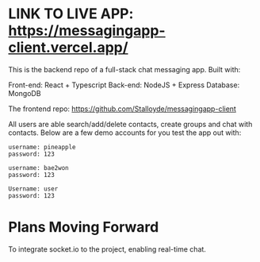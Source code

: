 # LINK TO LIVE APP: https://messagingapp-client.vercel.app/

This is the backend repo of a full-stack chat messaging app. Built with:

Front-end: React + Typescript
Back-end: NodeJS + Express
Database: MongoDB

The frontend repo: https://github.com/Stalloyde/messagingapp-client

All users are able search/add/delete contacts, create groups and chat with contacts. Below are a few demo accounts for you test the app out with:

```
username: pineapple
password: 123

username: bae2won
password: 123

Username: user
password: 123
```

# Plans Moving Forward
To integrate socket.io to the project, enabling real-time chat.